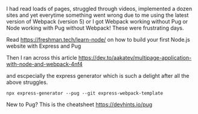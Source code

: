 I had read loads of pages, struggled through videos, implemented a dozen sites and yet everytime something went wrong due to me using the latest version of Webpack (version 5) or I got Webpack working without Pug or Node working with Pug without Webpack! These were frustrating days.


Read https://freshman.tech/learn-node/ on how to build your first Node.js website with Express and Pug

Then I ran across this article https://dev.to/aakatev/multipage-application-with-node-and-webpack-4nf4

and escpecially the express generator which is such a delight after all the above struggles.

`
npx express-generator --pug --git express-webpack-template
`

New to Pug? This is the cheatsheet https://devhints.io/pug